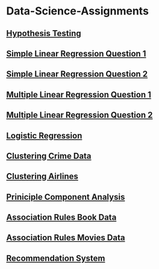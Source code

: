 # Data-Science-Assignments

## [Hypothesis Testing](https://colab.research.google.com/drive/1PQm_yVYESkyPvZ8R5bO8glDJn6Z2gNP2?usp=sharing)

## [Simple Linear Regression Question 1](https://colab.research.google.com/drive/1EOfi5IfffAfL1hkJxO7PV4FyUMdEjwfI?usp=sharing)

## [Simple Linear Regression Question 2](https://colab.research.google.com/drive/1RXf-gyU__hIN1tEkQjQygHRBoDX86pb6?usp=sharing)

## [Multiple Linear Regression Question 1](https://colab.research.google.com/drive/1GgHe4sb--r-JvNsGrUDZYNhW2rocoUPT?usp=sharing)

## [Multiple Linear Regression Question 2](https://colab.research.google.com/drive/1lyiGzwwjepNAS5aqfZjZcIQNi0b57LrI?usp=sharing)

## [Logistic Regression](https://colab.research.google.com/drive/1rLr8xD8U993PzCnbFdIK3Qz2IyWZgwdq?usp=sharing)

## [Clustering Crime Data](https://colab.research.google.com/drive/1DYiBVMaA5G_kzxSynfZ4rc4JftTbHJIS?usp=sharing)

## [Clustering Airlines](https://colab.research.google.com/drive/12_hz54SvBc56TkCkyqqrnKWuW25HxjiQ?usp=sharing)

## [Priniciple Component Analysis](https://colab.research.google.com/drive/1105bzprXgUhkHEhwR7xjpxaoj28o7xYD?usp=sharing)

## [Association Rules Book Data](https://colab.research.google.com/drive/1wfame_YtkM1OpBrwPpNwYiky_v_BGHbX?usp=sharing)

## [Association Rules Movies Data](https://colab.research.google.com/drive/1sHRS2KtxcqiTbEJuPIHF-jojdqJtsdAb?usp=sharing)

## [Recommendation System](https://colab.research.google.com/drive/1ExXjebZppYvEuW5zzoDeKGnWxxTupeCW?usp=sharing)
